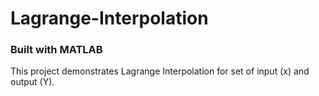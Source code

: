 # Lagrange-Interpolation

### Built with MATLAB

This project demonstrates Lagrange Interpolation for set of input (x) and output (Y). 
